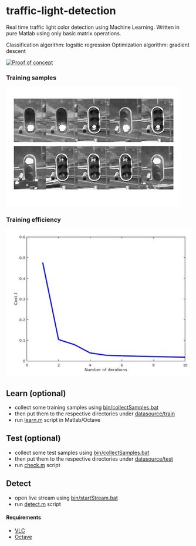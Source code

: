 # traffic-light-detection
Real time traffic light color detection using Machine Learning. 
Written in pure Matlab using only basic matrix operations.

Classification algorithm: logsitic regression
Optimization algorithm: gradient descent 

[![Proof of concept](doc/img/poc.gif)](https://youtu.be/UsOpVFIdO-A)


### Training samples
![samples](doc/img/training_samples.jpg)


### Training efficiency
![red_sample](doc/img/min.jpg)


## Learn (optional)
* collect some training samples using [bin/collectSamples.bat](bin/collectSamples.bat)
* then put them to the respective directories under [datasource/train]([datasource/train])
* run [learn.m](learn.m) script in Matlab/Octave

## Test (optional)
* collect some test samples using [bin/collectSamples.bat](bin/collectSamples.bat)
* then put them to the respective directories under [datasource/test]([datasource/test])
* run [check.m](test.m) script

## Detect
* open live stream using [bin/startStream.bat](bin/startStream.bat) 
* run [detect.m](detect.m) script


#### Requirements
* [VLC](http://www.videolan.org)
* [Octave](https://www.gnu.org/software/octave)



